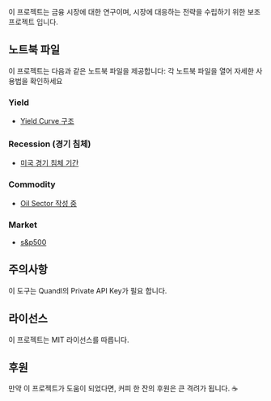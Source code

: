 이 프로젝트는 금융 시장에 대한 연구이며, 시장에 대응하는 전략을 수립하기 위한 보조 프로젝트 입니다.

## 노트북 파일
이 프로젝트는 다음과 같은 노트북 파일을 제공합니다:
각 노트북 파일을 열어 자세한 사용법을 확인하세요

### Yield
- [Yield Curve 구조](https://githubtocolab.com/xikest/Research-on-the-finanace-makret/blob/main/yield_curve_structure.ipynb)

### Recession (경기 침체)
- [미국 경기 침체 기간](https://colab.research.google.com/github/xikest/Research-on-the-finanace-makret/blob/main/recession_periods_for_USA_with_wiki.ipynb)


### Commodity
- [Oil Sector 작성 중](https://githubtocolab.com/xikest/Research-on-the-finanace-makret/blob/main/Oil%20sector.ipynb)

### Market
- [s&p500](http://githubtocolab.com/xikest/Research-on-the-finanace-makret/blob/main/snp500_component_with_PCA.ipynb)

## 주의사항
이 도구는 Quandl의 Private API Key가 필요 합니다.

## 라이선스
이 프로젝트는 MIT 라이선스를 따릅니다.

## 후원
만약 이 프로젝트가 도움이 되었다면, 커피 한 잔의 후원은 큰 격려가 됩니다. ☕️


